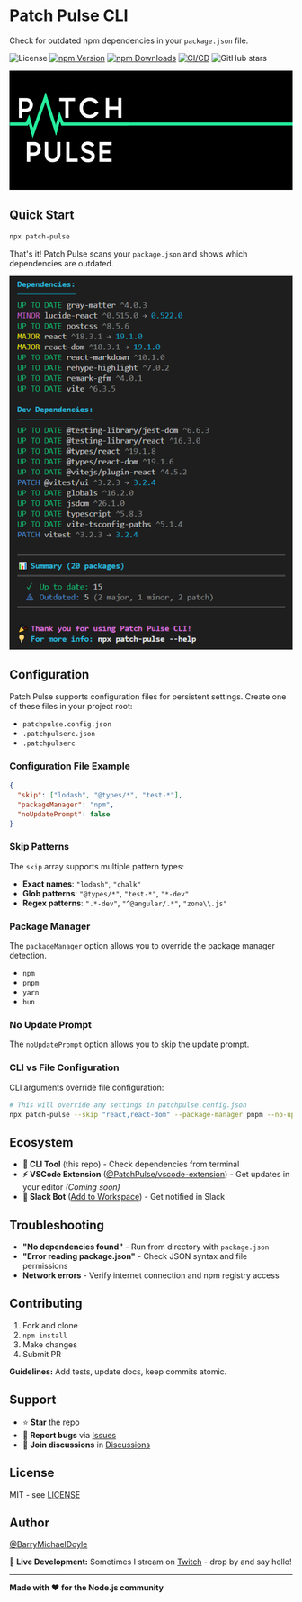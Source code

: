 # Patch Pulse CLI

Check for outdated npm dependencies in your `package.json` file.

![License](https://img.shields.io/github/license/PatchPulse/cli.svg?color=blue)
[![npm Version](https://img.shields.io/npm/v/patch-pulse.svg)](https://npmjs.com/package/patch-pulse)
[![npm Downloads](https://img.shields.io/npm/dm/patch-pulse.svg)](https://npmjs.com/package/patch-pulse)
[![CI/CD](https://github.com/PatchPulse/cli/actions/workflows/ci.yml/badge.svg)](https://github.com/PatchPulse/cli/actions/workflows/ci.yml)
![GitHub stars](https://img.shields.io/github/stars/PatchPulse/cli.svg?style=social)

![Patch Pulse Banner](assets/banner.png)

## Quick Start

```bash
npx patch-pulse
```

That's it! Patch Pulse scans your `package.json` and shows which dependencies are outdated.

![Example Screenshot](assets/example.png)

## Configuration

Patch Pulse supports configuration files for persistent settings. Create one of these files in your project root:

- `patchpulse.config.json`
- `.patchpulserc.json`
- `.patchpulserc`

### Configuration File Example

```json
{
  "skip": ["lodash", "@types/*", "test-*"],
  "packageManager": "npm",
  "noUpdatePrompt": false
}
```

### Skip Patterns

The `skip` array supports multiple pattern types:

- **Exact names**: `"lodash"`, `"chalk"`
- **Glob patterns**: `"@types/*"`, `"test-*"`, `"*-dev"`
- **Regex patterns**: `".*-dev"`, `"^@angular/.*"`, `"zone\\.js"`

### Package Manager

The `packageManager` option allows you to override the package manager detection.

- `npm`
- `pnpm`
- `yarn`
- `bun`

### No Update Prompt

The `noUpdatePrompt` option allows you to skip the update prompt.

### CLI vs File Configuration

CLI arguments override file configuration:

```bash
# This will override any settings in patchpulse.config.json
npx patch-pulse --skip "react,react-dom" --package-manager pnpm --no-update-prompt
```

## Ecosystem

- **🔧 CLI Tool** (this repo) - Check dependencies from terminal
- **⚡ VSCode Extension** ([@PatchPulse/vscode-extension](https://github.com/PatchPulse/vscode-extension)) - Get updates in your editor _(Coming soon)_
- **🤖 Slack Bot** ([Add to Workspace](https://slack.com/oauth/v2/authorize?client_id=180374136631.6017466448468&scope=chat:write,commands,incoming-webhook)) - Get notified in Slack

## Troubleshooting

- **"No dependencies found"** - Run from directory with `package.json`
- **"Error reading package.json"** - Check JSON syntax and file permissions
- **Network errors** - Verify internet connection and npm registry access

## Contributing

1. Fork and clone
2. `npm install`
3. Make changes
4. Submit PR

**Guidelines:** Add tests, update docs, keep commits atomic.

## Support

- ⭐ **Star** the repo
- 🐛 **Report bugs** via [Issues](https://github.com/PatchPulse/cli/issues)
- 💬 **Join discussions** in [Discussions](https://github.com/PatchPulse/cli/discussions)

## License

MIT - see [LICENSE](LICENSE)

## Author

[@BarryMichaelDoyle](https://github.com/barrymichaeldoyle)

**🎥 Live Development:** Sometimes I stream on [Twitch](https://twitch.tv/barrymichaeldoyle) - drop by and say hello!

---

**Made with ❤️ for the Node.js community**
